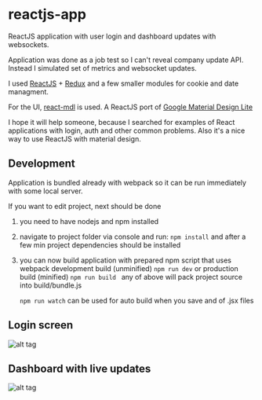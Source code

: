 # reactjs-app
ReactJS application with user login and dashboard updates with websockets.

Application was done as a job test so I can't reveal company update API. 
Instead I simulated set of metrics and websocket updates.

I used [ReactJS](https://github.com/facebook/react) + [Redux](https://github.com/reactjs/redux) 
and a few smaller modules for cookie and date managment.

For the UI, [react-mdl](https://github.com/tleunen/react-mdl) is used. A ReactJS
port of [Google Material Design Lite](http://www.getmdl.io/)

I hope it will help someone, because I searched for examples of React applications
with login, auth and other common problems.
Also it's a nice way to use ReactJS with material design.

## Development 

Application is bundled already with webpack so it can be run immediately with some local server.

If you want to edit project, next should be done

1. you need to have nodejs and npm installed
2. navigate to project folder via console and run:
  ```npm install```
   and after a few min project dependencies should be installed
3. you can now build application with prepared npm script that uses webpack
	development build (unminified)
	```npm run dev```
	or production build (minified)
	```npm run build ```
	any of above will pack project source into build/bundle.js

	```npm run watch``` 
	can be used for auto build when you save and of .jsx files

## Login screen
![alt tag](https://raw.githubusercontent.com/sgoran/reactjs-app/master/src/resources/images/1.png)


## Dashboard with live updates
![alt tag](https://raw.githubusercontent.com/sgoran/reactjs-app/master/src/resources/images/2.png)
